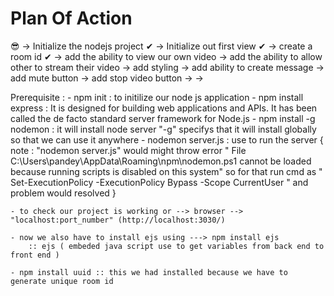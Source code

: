 # Plan Of Action 
    
😎  -> Initialize the nodejs project ✔
    -> Initialize out first view ✔
    -> create a room id ✔
    -> add the ability to view our own video
    -> add the ability to allow other to stream their video
    -> add styling
    -> add ability to create message
    -> add mute button
    -> add stop video button
    ->
    ->

Prerequisite :
    - npm init : to initilize our node js application
    - npm install express : It is designed for building web applications and    APIs. It has been called the de facto standard server framework for Node.js
    - npm install -g nodemon : it will install node server "-g" specifys that it will install globally so that we can use it anywhere
    - nodemon server.js : use to run the server
    { note : "nodemon server.js" would might throw error " File C:\Users\pandey\AppData\Roaming\npm\nodemon.ps1 cannot be loaded because running scripts is disabled on this system" so for that run cmd as " Set-ExecutionPolicy -ExecutionPolicy Bypass -Scope CurrentUser " and problem would resolved }
    
    - to check our project is working or --> browser --> "localhost:port_number" (http://localhost:3030/)

    - now we also have to install ejs using ---> npm install ejs 
        :: ejs ( embeded java script use to get variables from back end to front end )

    - npm install uuid :: this we had installed because we have to generate unique room id

